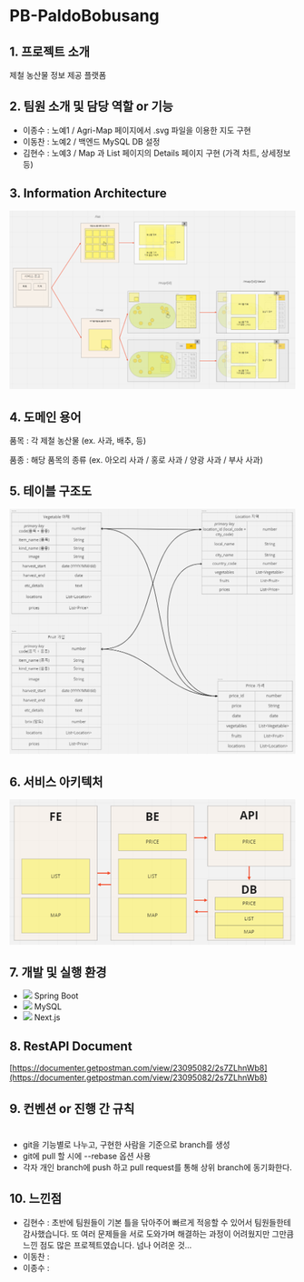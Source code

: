 # PB-PaldoBobusang

## 1. 프로젝트 소개
제철 농산물 정보 제공 플랫폼

## 2. 팀원 소개 및 담당 역할 or 기능
- 이종수 : 노예1 / Agri-Map 페이지에서 .svg 파일을 이용한 지도 구현
- 이동찬 : 노예2 / 백엔드 MySQL DB 설정
- 김현수 : 노예3 / Map 과 List 페이지의 Details 페이지 구현 (가격 차트, 상세정보 등)

## 3. Information Architecture
![Information Architecture](/readme/information_architecture.png "Information Architecture")

## 4. 도메인 용어
품목 : 각 제철 농산물 (ex. 사과, 배추, 등)


품종 : 해당 품목의 종류 (ex. 아오리 사과 / 홍로 사과 / 양광 사과 / 부사 사과)


## 5. 테이블 구조도
![Table Architecture](/readme/table_architecture.png "Table Architecture")

## 6. 서비스 아키텍처
![Service Architecture](/readme/service_architecture.png "Service Architecture")

## 7. 개발 및 실행 환경
- <img src="https://img.shields.io/badge/Spring-6DB33F?style=for-the-badge&logo=spring&logoColor=white"/> Spring Boot
- <img src="https://img.shields.io/badge/MySQL-005C84?style=for-the-badge&logo=mysql&logoColor=white"/> MySQL
- <img src="https://img.shields.io/badge/Next.js-000000?style=for-the-badge&logo=next.js&logoColor=white"/> Next.js

## 8. RestAPI Document

[https://documenter.getpostman.com/view/23095082/2s7ZLhnWb8](https://documenter.getpostman.com/view/23095082/2s7ZLhnWb8)

## 9. 컨벤션 or 진행 간 규칙
# 
- git을 기능별로 나누고, 구현한 사람을 기준으로 branch를 생성
- git에 pull 할 시에 --rebase 옵션 사용
- 각자 개인 branch에 push 하고 pull request를 통해 상위 branch에 동기화한다.

## 10. 느낀점
- 김현수 : 초반에 팀원들이 기본 틀을 닦아주어 빠르게 적응할 수 있어서 팀원들한테 감사했습니다. 또 여러 문제들을 서로 도와가며 해결하는 과정이 어려웠지만 그만큼 느낀 점도 많은 프로젝트였습니다. 넘나 어려운 것...
- 이동찬 : 
- 이종수 : 
